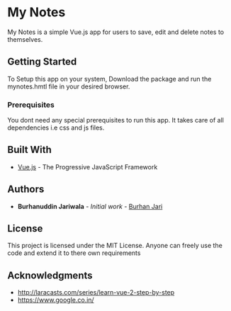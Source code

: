 # My Notes

My Notes is a simple Vue.js app for users to save, edit and delete notes to themselves.

## Getting Started

To Setup this app on your system, Download the package and run the mynotes.hmtl file in your desired browser.

### Prerequisites

You dont need any special prerequisites to run this app. It takes care of all dependencies i.e css and js files.

## Built With

* [Vue.js](https://vuejs.org/) - The Progressive JavaScript Framework

## Authors

* **Burhanuddin Jariwala** - *Initial work* - [Burhan Jari](https://github.com/burhanjw)

## License

This project is licensed under the MIT License. Anyone can freely use the code and extend it to there own requirements 

## Acknowledgments

* http://laracasts.com/series/learn-vue-2-step-by-step
* https://www.google.co.in/
